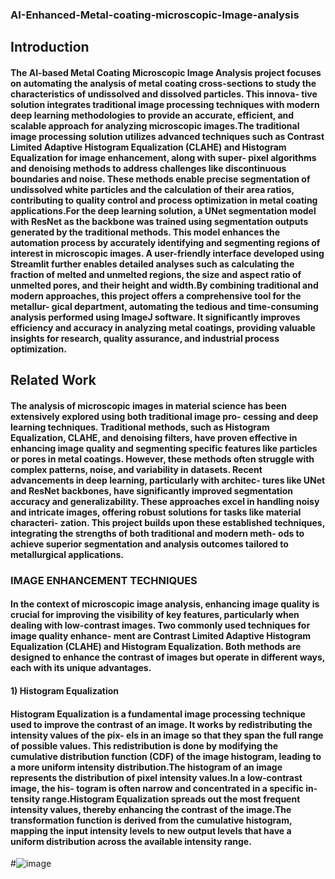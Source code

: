 ### AI-Enhanced-Metal-coating-microscopic-Image-analysis

## Introduction
#### The AI-based Metal Coating Microscopic Image Analysis project focuses on automating the analysis of metal coating cross-sections to study the characteristics of undissolved and dissolved particles. This innova- tive solution integrates traditional image processing techniques with modern deep learning methodologies to provide an accurate, efficient, and scalable approach for analyzing microscopic images.The traditional image processing solution utilizes advanced techniques such as Contrast Limited Adaptive Histogram Equalization (CLAHE) and Histogram Equalization for image enhancement, along with super- pixel algorithms and denoising methods to address challenges like discontinuous boundaries and noise. These methods enable precise segmentation of undissolved white particles and the calculation of their area ratios, contributing to quality control and process optimization in metal coating applications.For the deep learning solution, a UNet segmentation model with ResNet as the backbone was trained using segmentation outputs generated by the traditional methods. This model enhances the automation process by accurately identifying and segmenting regions of interest in microscopic images. A user-friendly interface developed using Streamlit further enables detailed analyses such as calculating the fraction of melted and unmelted regions, the size and aspect ratio of unmelted pores, and their height and width.By combining traditional and modern approaches, this project offers a comprehensive tool for the metallur- gical department, automating the tedious and time-consuming analysis performed using ImageJ software. It significantly improves efficiency and accuracy in analyzing metal coatings, providing valuable insights for research, quality assurance, and industrial process optimization.

## Related Work
#### The analysis of microscopic images in material science has been extensively explored using both traditional image pro- cessing and deep learning techniques. Traditional methods, such as Histogram Equalization, CLAHE, and denoising filters, have proven effective in enhancing image quality and segmenting specific features like particles or pores in metal coatings. However, these methods often struggle with complex patterns, noise, and variability in datasets. Recent advancements in deep learning, particularly with architec- tures like UNet and ResNet backbones, have significantly improved segmentation accuracy and generalizability. These approaches excel in handling noisy and intricate images, offering robust solutions for tasks like material characteri- zation. This project builds upon these established techniques, integrating the strengths of both traditional and modern meth- ods to achieve superior segmentation and analysis outcomes tailored to metallurgical applications.

### IMAGE ENHANCEMENT TECHNIQUES
#### In the context of microscopic image analysis, enhancing image quality is crucial for improving the visibility of key features, particularly when dealing with low-contrast images. Two commonly used techniques for image quality enhance- ment are Contrast Limited Adaptive Histogram Equalization (CLAHE) and Histogram Equalization. Both methods are designed to enhance the contrast of images but operate in different ways, each with its unique advantages.

#### 1)	Histogram Equalization
#### Histogram Equalization is a fundamental image processing technique used to improve the contrast of an image. It works by redistributing the intensity values of the pix- els in an image so that they span the full range of possible values. This redistribution is done by modifying the cumulative distribution function (CDF) of the image histogram, leading to a more uniform intensity distribution.The histogram of an image represents the distribution of pixel intensity values.In a low-contrast image, the his- togram is often narrow and concentrated in a specific in- tensity range.Histogram Equalization spreads out the most frequent intensity values, thereby enhancing the contrast of the image.The transformation function is derived from the cumulative histogram, mapping the input intensity levels to new output levels that have a uniform distribution across the available intensity range.

#![image](https://github.com/user-attachments/assets/e5bb2823-d42f-4925-a7ed-35b6c457eb9e)




